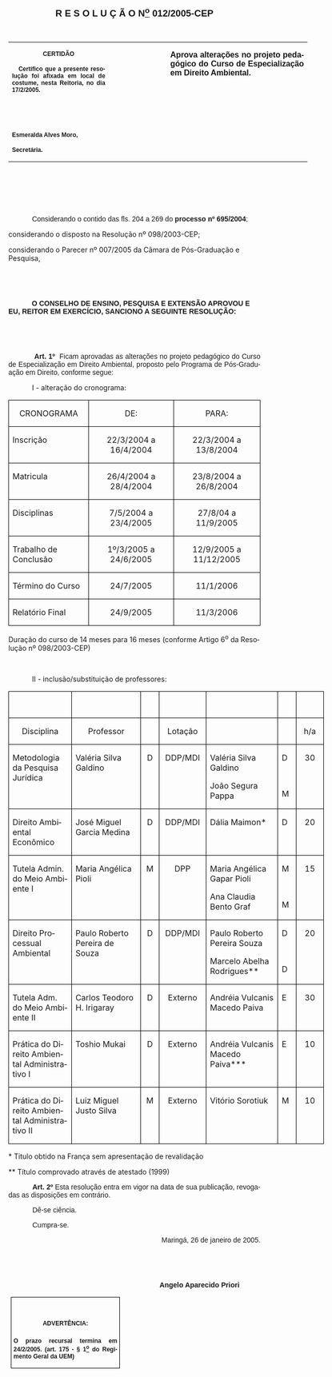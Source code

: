 <body lang=PT-BR style='tab-interval:35.45pt'>

<div class=Section1>

<p class=MsoNormal align=center style='text-align:center'><b style='mso-bidi-font-weight:
normal'><span style='font-size:14.0pt;mso-bidi-font-size:12.0pt;font-family:
Arial'><![if !supportEmptyParas]>&nbsp;<![endif]><o:p></o:p></span></b></p>

<p class=MsoNormal align=center style='text-align:center'><b style='mso-bidi-font-weight:
normal'><span style='font-size:14.0pt;mso-bidi-font-size:12.0pt;font-family:
Arial'><![if !supportEmptyParas]>&nbsp;<![endif]><o:p></o:p></span></b></p>

<p class=MsoNormal align=center style='text-align:center'><b style='mso-bidi-font-weight:
normal'><span style='font-size:14.0pt;mso-bidi-font-size:12.0pt;font-family:
Arial'><![if !supportEmptyParas]>&nbsp;<![endif]><o:p></o:p></span></b></p>

<p class=MsoNormal align=center style='text-align:center'><b style='mso-bidi-font-weight:
normal'><span style='font-size:14.0pt;mso-bidi-font-size:12.0pt;font-family:
Arial'>R E S O L U Ç Ã O N<u><sup>o</sup></u> 012/2005-CEP<o:p></o:p></span></b></p>

<p class=MsoNormal align=center style='text-align:center'><span
style='font-size:11.0pt;mso-bidi-font-size:12.0pt;font-family:Arial'><![if !supportEmptyParas]>&nbsp;<![endif]><o:p></o:p></span></p>

<table border=0 cellspacing=0 cellpadding=0 width=598 style='width:448.65pt;
 border-collapse:collapse;mso-padding-alt:0cm 5.4pt 0cm 5.4pt'>
 <tr>
  <td width=199 valign=top style='width:149.4pt;padding:0cm 5.4pt 0cm 5.4pt'>
  <p class=MsoNormal align=center style='text-align:center'><b
  style='mso-bidi-font-weight:normal'><span style='font-size:9.0pt;mso-bidi-font-size:
  12.0pt;font-family:Arial'>CERTIDÃO<o:p></o:p></span></b></p>
  <p class=MsoNormal style='text-align:justify'><b style='mso-bidi-font-weight:
  normal'><span style='font-size:9.0pt;mso-bidi-font-size:12.0pt;font-family:
  Arial'><span style="mso-spacerun: yes">   </span>Certifico que a presente
  resolução foi afixada em local de costume, nesta Reitoria, no dia 17/2/2005.<o:p></o:p></span></b></p>
  <p class=MsoNormal style='text-align:justify'><b style='mso-bidi-font-weight:
  normal'><span style='font-size:9.0pt;mso-bidi-font-size:12.0pt;font-family:
  Arial'>&nbsp;<o:p></o:p></span></b></p>
  <p class=MsoNormal style='text-align:justify'><b style='mso-bidi-font-weight:
  normal'><span style='font-size:9.0pt;mso-bidi-font-size:12.0pt;font-family:
  Arial'>&nbsp;<o:p></o:p></span></b></p>
  <p class=MsoNormal style='mso-pagination:none;layout-grid-mode:char'><b
  style='mso-bidi-font-weight:normal'><span style='font-size:9.0pt;mso-bidi-font-size:
  12.0pt;font-family:Arial'>Esmeralda Alves Moro,<o:p></o:p></span></b></p>
  <p class=MsoNormal><b style='mso-bidi-font-weight:normal'><span
  style='font-size:9.0pt;mso-bidi-font-size:12.0pt;font-family:Arial;
  layout-grid-mode:line'>Secretária.</span></b><b style='mso-bidi-font-weight:
  normal'><span style='font-size:11.0pt;mso-bidi-font-size:12.0pt;font-family:
  Arial'><o:p></o:p></span></b></p>
  </td>
  <td width=111 valign=top style='width:83.25pt;padding:0cm 5.4pt 0cm 5.4pt'>
  <p class=MsoNormal style='margin-top:0cm;margin-right:-5.4pt;margin-bottom:
  0cm;margin-left:5.85pt;margin-bottom:.0001pt'><span style='font-size:11.0pt;
  mso-bidi-font-size:12.0pt;font-family:Arial'>&nbsp;<o:p></o:p></span></p>
  </td>
  <td width=288 valign=top style='width:216.0pt;padding:0cm 5.4pt 0cm 5.4pt'>
  <p class=MsoNormal style='text-align:justify'><b style='mso-bidi-font-weight:
  normal'><span style='font-family:Arial;letter-spacing:-.1pt'>Aprova
  alterações no projeto pedagógico do Curso de Especialização em Direito
  Ambiental.<o:p></o:p></span></b></p>
  </td>
 </tr>
</table>

<p class=BodyText21><span style='font-family:Arial'>&nbsp;&nbsp;<o:p></o:p></span></p>

<p class=BodyText21><span style='font-family:Arial'><![if !supportEmptyParas]>&nbsp;<![endif]><o:p></o:p></span></p>

<p class=BodyText21><span style='font-family:Arial'><![if !supportEmptyParas]>&nbsp;<![endif]><o:p></o:p></span></p>

<p class=MsoNormal style='text-align:justify;text-indent:35.4pt'><span
style='font-family:Arial'>Considerando o contido das fls. 204 a 269 do <b>processo
nº 695/2004</b>;<o:p></o:p></span></p>

<p class=MsoBodyTextIndent2><span style='mso-bidi-font-family:Arial'>considerando
o disposto na Resolução nº 098/2003-CEP;<o:p></o:p></span></p>

<p class=MsoBodyTextIndent2><span style='mso-bidi-font-family:Arial'>considerando
o Parecer nº 007/2005 da Câmara de Pós-Graduação e Pesquisa,<o:p></o:p></span></p>

<p class=MsoNormal style='text-align:justify'><span style='font-family:Arial'><![if !supportEmptyParas]>&nbsp;<![endif]><o:p></o:p></span></p>

<p class=MsoNormal style='text-align:justify'><span style='font-family:Arial'><![if !supportEmptyParas]>&nbsp;<![endif]><o:p></o:p></span></p>

<p class=BodyText21 style='mso-pagination:none'><span style='font-family:Arial;
layout-grid-mode:line'>&nbsp;<span style='mso-tab-count:1'>           </span></span><b
style='mso-bidi-font-weight:normal'><span style='font-family:Arial'>O CONSELHO
DE ENSINO, PESQUISA E EXTENSÃO APROVOU E EU, REITOR EM EXERCÍCIO, SANCIONO A
SEGUINTE RESOLUÇÃO:</span></b><span style='font-family:Arial;layout-grid-mode:
line'><o:p></o:p></span></p>

<p class=DefinitionTerm><span style='font-family:Arial'><![if !supportEmptyParas]>&nbsp;<![endif]><o:p></o:p></span></p>

<p class=DefinitionTerm><span style='font-family:Arial'>&nbsp;<o:p></o:p></span></p>

<p class=MsoNormal style='text-align:justify;text-indent:35.45pt'><b
style='mso-bidi-font-weight:normal'><span style='font-family:Arial'>&nbsp;Art.
1º</span></b><span style='font-family:Arial'><span style="mso-spacerun: yes"> 
</span>Ficam aprovadas as alterações no projeto pedagógico do Curso de
Especialização em Direito Ambiental, proposto pelo Programa de Pós-Graduação em
Direito, conforme segue:<o:p></o:p></span></p>

<p class=MsoBodyText3 style='margin-top:6.0pt;text-indent:35.45pt'><span
style='font-weight:normal'>I - alteração do cronograma:<o:p></o:p></span></p>

<table border=1 cellspacing=0 cellpadding=0 style='border-collapse:collapse;
 border:none;mso-border-alt:solid windowtext .5pt;mso-padding-alt:0cm 5.4pt 0cm 5.4pt'>
 <tr>
  <td width=195 valign=top style='width:146.3pt;border:solid windowtext .5pt;
  padding:0cm 5.4pt 0cm 5.4pt'>
  <p class=MsoBodyText3 align=center style='text-align:center'><span
  style='mso-bidi-font-size:11.0pt;mso-bidi-font-weight:bold'>CRONOGRAMA<o:p></o:p></span></p>
  </td>
  <td width=195 valign=top style='width:146.35pt;border:solid windowtext .5pt;
  border-left:none;mso-border-left-alt:solid windowtext .5pt;padding:0cm 5.4pt 0cm 5.4pt'>
  <p class=MsoBodyText3 align=center style='text-align:center'><span
  style='mso-bidi-font-size:11.0pt;mso-bidi-font-weight:bold'>DE:<o:p></o:p></span></p>
  </td>
  <td width=195 valign=top style='width:146.35pt;border:solid windowtext .5pt;
  border-left:none;mso-border-left-alt:solid windowtext .5pt;padding:0cm 5.4pt 0cm 5.4pt'>
  <p class=MsoBodyText3 align=center style='text-align:center'><span
  style='mso-bidi-font-size:11.0pt;mso-bidi-font-weight:bold'>PARA:<o:p></o:p></span></p>
  </td>
 </tr>
 <tr>
  <td width=195 valign=top style='width:146.3pt;border:solid windowtext .5pt;
  border-top:none;mso-border-top-alt:solid windowtext .5pt;padding:0cm 5.4pt 0cm 5.4pt'>
  <p class=MsoBodyText3><span style='mso-bidi-font-size:11.0pt;font-weight:
  normal'>Inscrição<o:p></o:p></span></p>
  </td>
  <td width=195 valign=top style='width:146.35pt;border-top:none;border-left:
  none;border-bottom:solid windowtext .5pt;border-right:solid windowtext .5pt;
  mso-border-top-alt:solid windowtext .5pt;mso-border-left-alt:solid windowtext .5pt;
  padding:0cm 5.4pt 0cm 5.4pt'>
  <p class=MsoBodyText3 align=center style='text-align:center'><span
  style='mso-bidi-font-size:11.0pt;font-weight:normal'>22/3/2004 a 16/4/2004<o:p></o:p></span></p>
  </td>
  <td width=195 valign=top style='width:146.35pt;border-top:none;border-left:
  none;border-bottom:solid windowtext .5pt;border-right:solid windowtext .5pt;
  mso-border-top-alt:solid windowtext .5pt;mso-border-left-alt:solid windowtext .5pt;
  padding:0cm 5.4pt 0cm 5.4pt'>
  <p class=MsoBodyText3 align=center style='text-align:center'><span
  style='mso-bidi-font-size:11.0pt;font-weight:normal'>22/3/2004 a 13/8/2004<o:p></o:p></span></p>
  </td>
 </tr>
 <tr>
  <td width=195 valign=top style='width:146.3pt;border:solid windowtext .5pt;
  border-top:none;mso-border-top-alt:solid windowtext .5pt;padding:0cm 5.4pt 0cm 5.4pt'>
  <p class=MsoBodyText3><span style='mso-bidi-font-size:11.0pt;font-weight:
  normal'>Matricula<o:p></o:p></span></p>
  </td>
  <td width=195 valign=top style='width:146.35pt;border-top:none;border-left:
  none;border-bottom:solid windowtext .5pt;border-right:solid windowtext .5pt;
  mso-border-top-alt:solid windowtext .5pt;mso-border-left-alt:solid windowtext .5pt;
  padding:0cm 5.4pt 0cm 5.4pt'>
  <p class=MsoBodyText3 align=center style='text-align:center'><span
  style='mso-bidi-font-size:11.0pt;font-weight:normal'>26/4/2004 a 28/4/2004<o:p></o:p></span></p>
  </td>
  <td width=195 valign=top style='width:146.35pt;border-top:none;border-left:
  none;border-bottom:solid windowtext .5pt;border-right:solid windowtext .5pt;
  mso-border-top-alt:solid windowtext .5pt;mso-border-left-alt:solid windowtext .5pt;
  padding:0cm 5.4pt 0cm 5.4pt'>
  <p class=MsoBodyText3 align=center style='text-align:center'><span
  style='mso-bidi-font-size:11.0pt;font-weight:normal'>23/8/2004 a 26/8/2004<o:p></o:p></span></p>
  </td>
 </tr>
 <tr>
  <td width=195 valign=top style='width:146.3pt;border:solid windowtext .5pt;
  border-top:none;mso-border-top-alt:solid windowtext .5pt;padding:0cm 5.4pt 0cm 5.4pt'>
  <p class=MsoBodyText3><span style='mso-bidi-font-size:11.0pt;font-weight:
  normal'>Disciplinas<o:p></o:p></span></p>
  </td>
  <td width=195 valign=top style='width:146.35pt;border-top:none;border-left:
  none;border-bottom:solid windowtext .5pt;border-right:solid windowtext .5pt;
  mso-border-top-alt:solid windowtext .5pt;mso-border-left-alt:solid windowtext .5pt;
  padding:0cm 5.4pt 0cm 5.4pt'>
  <p class=MsoBodyText3 align=center style='text-align:center'><span
  style='mso-bidi-font-size:11.0pt;font-weight:normal'>7/5/2004 a 23/4/2005<o:p></o:p></span></p>
  </td>
  <td width=195 valign=top style='width:146.35pt;border-top:none;border-left:
  none;border-bottom:solid windowtext .5pt;border-right:solid windowtext .5pt;
  mso-border-top-alt:solid windowtext .5pt;mso-border-left-alt:solid windowtext .5pt;
  padding:0cm 5.4pt 0cm 5.4pt'>
  <p class=MsoBodyText3 align=center style='text-align:center'><span
  style='mso-bidi-font-size:11.0pt;font-weight:normal'>27/8/04 a 11/9/2005<o:p></o:p></span></p>
  </td>
 </tr>
 <tr>
  <td width=195 valign=top style='width:146.3pt;border:solid windowtext .5pt;
  border-top:none;mso-border-top-alt:solid windowtext .5pt;padding:0cm 5.4pt 0cm 5.4pt'>
  <p class=MsoBodyText3><span style='mso-bidi-font-size:11.0pt;font-weight:
  normal'>Trabalho de Conclusão<o:p></o:p></span></p>
  </td>
  <td width=195 valign=top style='width:146.35pt;border-top:none;border-left:
  none;border-bottom:solid windowtext .5pt;border-right:solid windowtext .5pt;
  mso-border-top-alt:solid windowtext .5pt;mso-border-left-alt:solid windowtext .5pt;
  padding:0cm 5.4pt 0cm 5.4pt'>
  <p class=MsoBodyText3 align=center style='text-align:center'><span
  style='mso-bidi-font-size:11.0pt;font-weight:normal'>1º/3/2005 a 24/6/2005<o:p></o:p></span></p>
  </td>
  <td width=195 valign=top style='width:146.35pt;border-top:none;border-left:
  none;border-bottom:solid windowtext .5pt;border-right:solid windowtext .5pt;
  mso-border-top-alt:solid windowtext .5pt;mso-border-left-alt:solid windowtext .5pt;
  padding:0cm 5.4pt 0cm 5.4pt'>
  <p class=MsoBodyText3 align=center style='text-align:center'><span
  style='mso-bidi-font-size:11.0pt;font-weight:normal'>12/9/2005 a 11/12/2005<o:p></o:p></span></p>
  </td>
 </tr>
 <tr>
  <td width=195 valign=top style='width:146.3pt;border:solid windowtext .5pt;
  border-top:none;mso-border-top-alt:solid windowtext .5pt;padding:0cm 5.4pt 0cm 5.4pt'>
  <p class=MsoBodyText3><span style='mso-bidi-font-size:11.0pt;font-weight:
  normal'>Término do Curso<o:p></o:p></span></p>
  </td>
  <td width=195 valign=top style='width:146.35pt;border-top:none;border-left:
  none;border-bottom:solid windowtext .5pt;border-right:solid windowtext .5pt;
  mso-border-top-alt:solid windowtext .5pt;mso-border-left-alt:solid windowtext .5pt;
  padding:0cm 5.4pt 0cm 5.4pt'>
  <p class=MsoBodyText3 align=center style='text-align:center'><span
  style='mso-bidi-font-size:11.0pt;font-weight:normal'>24/7/2005<o:p></o:p></span></p>
  </td>
  <td width=195 valign=top style='width:146.35pt;border-top:none;border-left:
  none;border-bottom:solid windowtext .5pt;border-right:solid windowtext .5pt;
  mso-border-top-alt:solid windowtext .5pt;mso-border-left-alt:solid windowtext .5pt;
  padding:0cm 5.4pt 0cm 5.4pt'>
  <p class=MsoBodyText3 align=center style='text-align:center'><span
  style='mso-bidi-font-size:11.0pt;font-weight:normal'>11/1/2006<o:p></o:p></span></p>
  </td>
 </tr>
 <tr>
  <td width=195 valign=top style='width:146.3pt;border:solid windowtext .5pt;
  border-top:none;mso-border-top-alt:solid windowtext .5pt;padding:0cm 5.4pt 0cm 5.4pt'>
  <p class=MsoBodyText3><span style='mso-bidi-font-size:11.0pt;font-weight:
  normal'>Relatório Final<o:p></o:p></span></p>
  </td>
  <td width=195 valign=top style='width:146.35pt;border-top:none;border-left:
  none;border-bottom:solid windowtext .5pt;border-right:solid windowtext .5pt;
  mso-border-top-alt:solid windowtext .5pt;mso-border-left-alt:solid windowtext .5pt;
  padding:0cm 5.4pt 0cm 5.4pt'>
  <p class=MsoBodyText3 align=center style='text-align:center'><span
  style='mso-bidi-font-size:11.0pt;font-weight:normal'>24/9/2005<o:p></o:p></span></p>
  </td>
  <td width=195 valign=top style='width:146.35pt;border-top:none;border-left:
  none;border-bottom:solid windowtext .5pt;border-right:solid windowtext .5pt;
  mso-border-top-alt:solid windowtext .5pt;mso-border-left-alt:solid windowtext .5pt;
  padding:0cm 5.4pt 0cm 5.4pt'>
  <p class=MsoBodyText3 align=center style='text-align:center'><span
  style='mso-bidi-font-size:11.0pt;font-weight:normal'>11/3/2006<o:p></o:p></span></p>
  </td>
 </tr>
</table>

<p class=MsoBodyText3><span style='mso-bidi-font-size:11.0pt;font-weight:normal'>Duração
do curso de 14 meses para 16 meses (conforme Artigo 6<sup>o</sup> da Resolução
nº 098/2003-CEP)<o:p></o:p></span></p>

<p class=MsoBodyText3 style='text-indent:35.45pt'><span style='mso-bidi-font-size:
11.0pt;font-weight:normal'><![if !supportEmptyParas]>&nbsp;<![endif]><o:p></o:p></span></p>

<p class=MsoBodyText3 style='text-indent:35.45pt'><span style='mso-bidi-font-size:
11.0pt;font-weight:normal'>II - inclusão/substituição de professores:<o:p></o:p></span></p>

<table border=1 cellspacing=0 cellpadding=0 width=631 style='width:473.4pt;
 border-collapse:collapse;border:none;mso-border-alt:solid windowtext .5pt;
 mso-padding-alt:0cm 5.4pt 0cm 5.4pt'>
 <tr>
  <td width=139 valign=top style='width:104.4pt;border:solid windowtext .5pt;
  padding:0cm 5.4pt 0cm 5.4pt'>
  <p class=MsoBodyText3><![if !supportEmptyParas]>&nbsp;<![endif]><span
  style='mso-bidi-font-size:11.0pt;font-weight:normal'><o:p></o:p></span></p>
  </td>
  <td width=156 valign=top style='width:117.0pt;border:solid windowtext .5pt;
  border-left:none;mso-border-left-alt:solid windowtext .5pt;padding:0cm 5.4pt 0cm 5.4pt'>
  <p class=MsoBodyText3><![if !supportEmptyParas]>&nbsp;<![endif]><span
  style='mso-bidi-font-size:11.0pt;font-weight:normal'><o:p></o:p></span></p>
  </td>
  <td width=24 valign=top style='width:18.0pt;border:solid windowtext .5pt;
  border-left:none;mso-border-left-alt:solid windowtext .5pt;padding:0cm 5.4pt 0cm 5.4pt'>
  <p class=MsoBodyText3><![if !supportEmptyParas]>&nbsp;<![endif]><span
  style='mso-bidi-font-size:11.0pt;font-weight:normal'><o:p></o:p></span></p>
  </td>
  <td width=84 valign=top style='width:63.0pt;border:solid windowtext .5pt;
  border-left:none;mso-border-left-alt:solid windowtext .5pt;padding:0cm 5.4pt 0cm 5.4pt'>
  <p class=MsoBodyText3><![if !supportEmptyParas]>&nbsp;<![endif]><span
  style='mso-bidi-font-size:11.0pt;font-weight:normal'><o:p></o:p></span></p>
  </td>
  <td width=156 valign=top style='width:117.0pt;border:solid windowtext .5pt;
  border-left:none;mso-border-left-alt:solid windowtext .5pt;padding:0cm 5.4pt 0cm 5.4pt'>
  <p class=MsoBodyText3><![if !supportEmptyParas]>&nbsp;<![endif]><span
  style='mso-bidi-font-size:11.0pt;font-weight:normal'><o:p></o:p></span></p>
  </td>
  <td width=24 valign=top style='width:18.0pt;border:solid windowtext .5pt;
  border-left:none;mso-border-left-alt:solid windowtext .5pt;padding:0cm 5.4pt 0cm 5.4pt'>
  <p class=MsoBodyText3><![if !supportEmptyParas]>&nbsp;<![endif]><span
  style='mso-bidi-font-size:11.0pt;font-weight:normal'><o:p></o:p></span></p>
  </td>
  <td width=48 valign=top style='width:36.0pt;border:solid windowtext .5pt;
  border-left:none;mso-border-left-alt:solid windowtext .5pt;padding:0cm 5.4pt 0cm 5.4pt'>
  <p class=MsoBodyText3><![if !supportEmptyParas]>&nbsp;<![endif]><span
  style='mso-bidi-font-size:11.0pt;font-weight:normal'><o:p></o:p></span></p>
  </td>
 </tr>
 <tr>
  <td width=139 valign=top style='width:104.4pt;border:solid windowtext .5pt;
  border-top:none;mso-border-top-alt:solid windowtext .5pt;padding:0cm 5.4pt 0cm 5.4pt'>
  <p class=MsoBodyText3 align=center style='text-align:center'><span
  style='mso-bidi-font-size:11.0pt;font-weight:normal'>Disciplina<o:p></o:p></span></p>
  </td>
  <td width=156 valign=top style='width:117.0pt;border-top:none;border-left:
  none;border-bottom:solid windowtext .5pt;border-right:solid windowtext .5pt;
  mso-border-top-alt:solid windowtext .5pt;mso-border-left-alt:solid windowtext .5pt;
  padding:0cm 5.4pt 0cm 5.4pt'>
  <p class=MsoBodyText3 align=center style='text-align:center'><span
  style='mso-bidi-font-size:11.0pt;font-weight:normal'>Professor<o:p></o:p></span></p>
  </td>
  <td width=24 valign=top style='width:18.0pt;border-top:none;border-left:none;
  border-bottom:solid windowtext .5pt;border-right:solid windowtext .5pt;
  mso-border-top-alt:solid windowtext .5pt;mso-border-left-alt:solid windowtext .5pt;
  padding:0cm 5.4pt 0cm 5.4pt'>
  <p class=MsoBodyText3 align=center style='text-align:center'><![if !supportEmptyParas]>&nbsp;<![endif]><span
  style='mso-bidi-font-size:11.0pt;font-weight:normal'><o:p></o:p></span></p>
  </td>
  <td width=84 valign=top style='width:63.0pt;border-top:none;border-left:none;
  border-bottom:solid windowtext .5pt;border-right:solid windowtext .5pt;
  mso-border-top-alt:solid windowtext .5pt;mso-border-left-alt:solid windowtext .5pt;
  padding:0cm 5.4pt 0cm 5.4pt'>
  <p class=MsoBodyText3 align=center style='text-align:center'><span
  style='mso-bidi-font-size:11.0pt;font-weight:normal'>Lotação<o:p></o:p></span></p>
  </td>
  <td width=156 valign=top style='width:117.0pt;border-top:none;border-left:
  none;border-bottom:solid windowtext .5pt;border-right:solid windowtext .5pt;
  mso-border-top-alt:solid windowtext .5pt;mso-border-left-alt:solid windowtext .5pt;
  padding:0cm 5.4pt 0cm 5.4pt'>
  <p class=MsoBodyText3 align=center style='text-align:center'><![if !supportEmptyParas]>&nbsp;<![endif]><span
  style='mso-bidi-font-size:11.0pt;font-weight:normal'><o:p></o:p></span></p>
  </td>
  <td width=24 valign=top style='width:18.0pt;border-top:none;border-left:none;
  border-bottom:solid windowtext .5pt;border-right:solid windowtext .5pt;
  mso-border-top-alt:solid windowtext .5pt;mso-border-left-alt:solid windowtext .5pt;
  padding:0cm 5.4pt 0cm 5.4pt'>
  <p class=MsoBodyText3 align=center style='text-align:center'><![if !supportEmptyParas]>&nbsp;<![endif]><span
  style='mso-bidi-font-size:11.0pt;font-weight:normal'><o:p></o:p></span></p>
  </td>
  <td width=48 valign=top style='width:36.0pt;border-top:none;border-left:none;
  border-bottom:solid windowtext .5pt;border-right:solid windowtext .5pt;
  mso-border-top-alt:solid windowtext .5pt;mso-border-left-alt:solid windowtext .5pt;
  padding:0cm 5.4pt 0cm 5.4pt'>
  <p class=MsoBodyText3 align=center style='text-align:center'><span
  style='mso-bidi-font-size:11.0pt;font-weight:normal'>h/a<o:p></o:p></span></p>
  </td>
 </tr>
 <tr>
  <td width=139 valign=top style='width:104.4pt;border:solid windowtext .5pt;
  border-top:none;mso-border-top-alt:solid windowtext .5pt;padding:0cm 5.4pt 0cm 5.4pt'>
  <p class=MsoBodyText3><span style='mso-bidi-font-size:11.0pt;font-weight:
  normal'>Metodologia da Pesquisa Jurídica<o:p></o:p></span></p>
  </td>
  <td width=156 valign=top style='width:117.0pt;border-top:none;border-left:
  none;border-bottom:solid windowtext .5pt;border-right:solid windowtext .5pt;
  mso-border-top-alt:solid windowtext .5pt;mso-border-left-alt:solid windowtext .5pt;
  padding:0cm 5.4pt 0cm 5.4pt'>
  <p class=MsoBodyText3><span style='mso-bidi-font-size:11.0pt;font-weight:
  normal'>Valéria Silva Galdino<o:p></o:p></span></p>
  </td>
  <td width=24 valign=top style='width:18.0pt;border-top:none;border-left:none;
  border-bottom:solid windowtext .5pt;border-right:solid windowtext .5pt;
  mso-border-top-alt:solid windowtext .5pt;mso-border-left-alt:solid windowtext .5pt;
  padding:0cm 5.4pt 0cm 5.4pt'>
  <p class=MsoBodyText3 align=center style='text-align:center'><span
  lang=EN-US style='mso-bidi-font-size:11.0pt;mso-ansi-language:EN-US;
  font-weight:normal'>D<o:p></o:p></span></p>
  </td>
  <td width=84 valign=top style='width:63.0pt;border-top:none;border-left:none;
  border-bottom:solid windowtext .5pt;border-right:solid windowtext .5pt;
  mso-border-top-alt:solid windowtext .5pt;mso-border-left-alt:solid windowtext .5pt;
  padding:0cm 5.4pt 0cm 5.4pt'>
  <p class=MsoBodyText3 align=center style='text-align:center'><span
  lang=EN-US style='mso-bidi-font-size:11.0pt;mso-ansi-language:EN-US;
  font-weight:normal'>DDP/MDI<o:p></o:p></span></p>
  </td>
  <td width=156 valign=top style='width:117.0pt;border-top:none;border-left:
  none;border-bottom:solid windowtext .5pt;border-right:solid windowtext .5pt;
  mso-border-top-alt:solid windowtext .5pt;mso-border-left-alt:solid windowtext .5pt;
  padding:0cm 5.4pt 0cm 5.4pt'>
  <p class=MsoBodyText3><span style='mso-bidi-font-size:11.0pt;font-weight:
  normal'>Valéria Silva Galdino<o:p></o:p></span></p>
  <p class=MsoBodyText3><span style='mso-bidi-font-size:11.0pt;font-weight:
  normal'>João Segura Pappa<o:p></o:p></span></p>
  </td>
  <td width=24 valign=top style='width:18.0pt;border-top:none;border-left:none;
  border-bottom:solid windowtext .5pt;border-right:solid windowtext .5pt;
  mso-border-top-alt:solid windowtext .5pt;mso-border-left-alt:solid windowtext .5pt;
  padding:0cm 5.4pt 0cm 5.4pt'>
  <p class=MsoBodyText3><span style='mso-bidi-font-size:11.0pt;font-weight:
  normal'>D<o:p></o:p></span></p>
  <p class=MsoBodyText3><span style='mso-bidi-font-size:11.0pt;font-weight:
  normal'><![if !supportEmptyParas]>&nbsp;<![endif]><o:p></o:p></span></p>
  <p class=MsoBodyText3><span style='mso-bidi-font-size:11.0pt;font-weight:
  normal'>M<o:p></o:p></span></p>
  </td>
  <td width=48 valign=top style='width:36.0pt;border-top:none;border-left:none;
  border-bottom:solid windowtext .5pt;border-right:solid windowtext .5pt;
  mso-border-top-alt:solid windowtext .5pt;mso-border-left-alt:solid windowtext .5pt;
  padding:0cm 5.4pt 0cm 5.4pt'>
  <p class=MsoBodyText3 align=center style='text-align:center'><span
  style='mso-bidi-font-size:11.0pt;font-weight:normal'>30<o:p></o:p></span></p>
  </td>
 </tr>
 <tr>
  <td width=139 valign=top style='width:104.4pt;border:solid windowtext .5pt;
  border-top:none;mso-border-top-alt:solid windowtext .5pt;padding:0cm 5.4pt 0cm 5.4pt'>
  <p class=MsoBodyText3><span style='mso-bidi-font-size:11.0pt;font-weight:
  normal'>Direito Ambiental Econômico<o:p></o:p></span></p>
  </td>
  <td width=156 valign=top style='width:117.0pt;border-top:none;border-left:
  none;border-bottom:solid windowtext .5pt;border-right:solid windowtext .5pt;
  mso-border-top-alt:solid windowtext .5pt;mso-border-left-alt:solid windowtext .5pt;
  padding:0cm 5.4pt 0cm 5.4pt'>
  <p class=MsoBodyText3><span style='mso-bidi-font-size:11.0pt;font-weight:
  normal'>José Miguel Garcia Medina<o:p></o:p></span></p>
  </td>
  <td width=24 valign=top style='width:18.0pt;border-top:none;border-left:none;
  border-bottom:solid windowtext .5pt;border-right:solid windowtext .5pt;
  mso-border-top-alt:solid windowtext .5pt;mso-border-left-alt:solid windowtext .5pt;
  padding:0cm 5.4pt 0cm 5.4pt'>
  <p class=MsoBodyText3 align=center style='text-align:center'><span
  lang=EN-US style='mso-bidi-font-size:11.0pt;mso-ansi-language:EN-US;
  font-weight:normal'>D<o:p></o:p></span></p>
  </td>
  <td width=84 valign=top style='width:63.0pt;border-top:none;border-left:none;
  border-bottom:solid windowtext .5pt;border-right:solid windowtext .5pt;
  mso-border-top-alt:solid windowtext .5pt;mso-border-left-alt:solid windowtext .5pt;
  padding:0cm 5.4pt 0cm 5.4pt'>
  <p class=MsoBodyText3 align=center style='text-align:center'><span
  lang=EN-US style='mso-bidi-font-size:11.0pt;mso-ansi-language:EN-US;
  font-weight:normal'>DDP/MDI<o:p></o:p></span></p>
  </td>
  <td width=156 valign=top style='width:117.0pt;border-top:none;border-left:
  none;border-bottom:solid windowtext .5pt;border-right:solid windowtext .5pt;
  mso-border-top-alt:solid windowtext .5pt;mso-border-left-alt:solid windowtext .5pt;
  padding:0cm 5.4pt 0cm 5.4pt'>
  <p class=MsoBodyText3><span style='mso-bidi-font-size:11.0pt;font-weight:
  normal'>Dália Maimon*<o:p></o:p></span></p>
  </td>
  <td width=24 valign=top style='width:18.0pt;border-top:none;border-left:none;
  border-bottom:solid windowtext .5pt;border-right:solid windowtext .5pt;
  mso-border-top-alt:solid windowtext .5pt;mso-border-left-alt:solid windowtext .5pt;
  padding:0cm 5.4pt 0cm 5.4pt'>
  <p class=MsoBodyText3><span style='mso-bidi-font-size:11.0pt;font-weight:
  normal'>D<o:p></o:p></span></p>
  </td>
  <td width=48 valign=top style='width:36.0pt;border-top:none;border-left:none;
  border-bottom:solid windowtext .5pt;border-right:solid windowtext .5pt;
  mso-border-top-alt:solid windowtext .5pt;mso-border-left-alt:solid windowtext .5pt;
  padding:0cm 5.4pt 0cm 5.4pt'>
  <p class=MsoBodyText3 align=center style='text-align:center'><span
  style='mso-bidi-font-size:11.0pt;font-weight:normal'>20<o:p></o:p></span></p>
  </td>
 </tr>
 <tr>
  <td width=139 valign=top style='width:104.4pt;border:solid windowtext .5pt;
  border-top:none;mso-border-top-alt:solid windowtext .5pt;padding:0cm 5.4pt 0cm 5.4pt'>
  <p class=MsoBodyText3><span style='mso-bidi-font-size:11.0pt;font-weight:
  normal'>Tutela Admin. do Meio Ambiente I<o:p></o:p></span></p>
  </td>
  <td width=156 valign=top style='width:117.0pt;border-top:none;border-left:
  none;border-bottom:solid windowtext .5pt;border-right:solid windowtext .5pt;
  mso-border-top-alt:solid windowtext .5pt;mso-border-left-alt:solid windowtext .5pt;
  padding:0cm 5.4pt 0cm 5.4pt'>
  <p class=MsoBodyText3><span style='mso-bidi-font-size:11.0pt;font-weight:
  normal'>Maria Angélica Pioli<o:p></o:p></span></p>
  </td>
  <td width=24 valign=top style='width:18.0pt;border-top:none;border-left:none;
  border-bottom:solid windowtext .5pt;border-right:solid windowtext .5pt;
  mso-border-top-alt:solid windowtext .5pt;mso-border-left-alt:solid windowtext .5pt;
  padding:0cm 5.4pt 0cm 5.4pt'>
  <p class=MsoBodyText3 align=center style='text-align:center'><span
  style='mso-bidi-font-size:11.0pt;font-weight:normal'>M<o:p></o:p></span></p>
  </td>
  <td width=84 valign=top style='width:63.0pt;border-top:none;border-left:none;
  border-bottom:solid windowtext .5pt;border-right:solid windowtext .5pt;
  mso-border-top-alt:solid windowtext .5pt;mso-border-left-alt:solid windowtext .5pt;
  padding:0cm 5.4pt 0cm 5.4pt'>
  <p class=MsoBodyText3 align=center style='text-align:center'><span
  style='mso-bidi-font-size:11.0pt;font-weight:normal'>DPP<o:p></o:p></span></p>
  </td>
  <td width=156 valign=top style='width:117.0pt;border-top:none;border-left:
  none;border-bottom:solid windowtext .5pt;border-right:solid windowtext .5pt;
  mso-border-top-alt:solid windowtext .5pt;mso-border-left-alt:solid windowtext .5pt;
  padding:0cm 5.4pt 0cm 5.4pt'>
  <p class=MsoBodyText3><span style='mso-bidi-font-size:11.0pt;font-weight:
  normal'>Maria Angélica Gapar Pioli<o:p></o:p></span></p>
  <p class=MsoBodyText3><span style='mso-bidi-font-size:11.0pt;font-weight:
  normal'>Ana Claudia Bento Graf<o:p></o:p></span></p>
  </td>
  <td width=24 valign=top style='width:18.0pt;border-top:none;border-left:none;
  border-bottom:solid windowtext .5pt;border-right:solid windowtext .5pt;
  mso-border-top-alt:solid windowtext .5pt;mso-border-left-alt:solid windowtext .5pt;
  padding:0cm 5.4pt 0cm 5.4pt'>
  <p class=MsoBodyText3><span style='mso-bidi-font-size:11.0pt;font-weight:
  normal'>M<o:p></o:p></span></p>
  <p class=MsoBodyText3><span style='mso-bidi-font-size:11.0pt;font-weight:
  normal'><![if !supportEmptyParas]>&nbsp;<![endif]><o:p></o:p></span></p>
  <p class=MsoBodyText3><span style='mso-bidi-font-size:11.0pt;font-weight:
  normal'>M<o:p></o:p></span></p>
  </td>
  <td width=48 valign=top style='width:36.0pt;border-top:none;border-left:none;
  border-bottom:solid windowtext .5pt;border-right:solid windowtext .5pt;
  mso-border-top-alt:solid windowtext .5pt;mso-border-left-alt:solid windowtext .5pt;
  padding:0cm 5.4pt 0cm 5.4pt'>
  <p class=MsoBodyText3 align=center style='text-align:center'><span
  style='mso-bidi-font-size:11.0pt;font-weight:normal'>15<o:p></o:p></span></p>
  </td>
 </tr>
 <tr>
  <td width=139 valign=top style='width:104.4pt;border:solid windowtext .5pt;
  border-top:none;mso-border-top-alt:solid windowtext .5pt;padding:0cm 5.4pt 0cm 5.4pt'>
  <p class=MsoBodyText3><span style='mso-bidi-font-size:11.0pt;font-weight:
  normal'>Direito Processual Ambiental<o:p></o:p></span></p>
  </td>
  <td width=156 valign=top style='width:117.0pt;border-top:none;border-left:
  none;border-bottom:solid windowtext .5pt;border-right:solid windowtext .5pt;
  mso-border-top-alt:solid windowtext .5pt;mso-border-left-alt:solid windowtext .5pt;
  padding:0cm 5.4pt 0cm 5.4pt'>
  <p class=MsoBodyText3><span style='mso-bidi-font-size:11.0pt;font-weight:
  normal'>Paulo Roberto Pereira de Souza<o:p></o:p></span></p>
  </td>
  <td width=24 valign=top style='width:18.0pt;border-top:none;border-left:none;
  border-bottom:solid windowtext .5pt;border-right:solid windowtext .5pt;
  mso-border-top-alt:solid windowtext .5pt;mso-border-left-alt:solid windowtext .5pt;
  padding:0cm 5.4pt 0cm 5.4pt'>
  <p class=MsoBodyText3 align=center style='text-align:center'><span
  lang=EN-US style='mso-bidi-font-size:11.0pt;mso-ansi-language:EN-US;
  font-weight:normal'>D<o:p></o:p></span></p>
  </td>
  <td width=84 valign=top style='width:63.0pt;border-top:none;border-left:none;
  border-bottom:solid windowtext .5pt;border-right:solid windowtext .5pt;
  mso-border-top-alt:solid windowtext .5pt;mso-border-left-alt:solid windowtext .5pt;
  padding:0cm 5.4pt 0cm 5.4pt'>
  <p class=MsoBodyText3 align=center style='text-align:center'><span
  lang=EN-US style='mso-bidi-font-size:11.0pt;mso-ansi-language:EN-US;
  font-weight:normal'>DDP/MDI<o:p></o:p></span></p>
  </td>
  <td width=156 valign=top style='width:117.0pt;border-top:none;border-left:
  none;border-bottom:solid windowtext .5pt;border-right:solid windowtext .5pt;
  mso-border-top-alt:solid windowtext .5pt;mso-border-left-alt:solid windowtext .5pt;
  padding:0cm 5.4pt 0cm 5.4pt'>
  <p class=MsoBodyText3><span style='mso-bidi-font-size:11.0pt;font-weight:
  normal'>Paulo Roberto Pereira Souza<o:p></o:p></span></p>
  <p class=MsoBodyText3><span style='mso-bidi-font-size:11.0pt;font-weight:
  normal'>Marcelo Abelha Rodrigues**<o:p></o:p></span></p>
  </td>
  <td width=24 valign=top style='width:18.0pt;border-top:none;border-left:none;
  border-bottom:solid windowtext .5pt;border-right:solid windowtext .5pt;
  mso-border-top-alt:solid windowtext .5pt;mso-border-left-alt:solid windowtext .5pt;
  padding:0cm 5.4pt 0cm 5.4pt'>
  <p class=MsoBodyText3><span style='mso-bidi-font-size:11.0pt;font-weight:
  normal'>D<o:p></o:p></span></p>
  <p class=MsoBodyText3><span style='mso-bidi-font-size:11.0pt;font-weight:
  normal'><![if !supportEmptyParas]>&nbsp;<![endif]><o:p></o:p></span></p>
  <p class=MsoBodyText3><span style='mso-bidi-font-size:11.0pt;font-weight:
  normal'>D<o:p></o:p></span></p>
  </td>
  <td width=48 valign=top style='width:36.0pt;border-top:none;border-left:none;
  border-bottom:solid windowtext .5pt;border-right:solid windowtext .5pt;
  mso-border-top-alt:solid windowtext .5pt;mso-border-left-alt:solid windowtext .5pt;
  padding:0cm 5.4pt 0cm 5.4pt'>
  <p class=MsoBodyText3 align=center style='text-align:center'><span
  style='mso-bidi-font-size:11.0pt;font-weight:normal'>20<o:p></o:p></span></p>
  </td>
 </tr>
 <tr>
  <td width=139 valign=top style='width:104.4pt;border:solid windowtext .5pt;
  border-top:none;mso-border-top-alt:solid windowtext .5pt;padding:0cm 5.4pt 0cm 5.4pt'>
  <p class=MsoBodyText3><span style='mso-bidi-font-size:11.0pt;font-weight:
  normal'>Tutela Adm. do Meio Ambiente II<o:p></o:p></span></p>
  </td>
  <td width=156 valign=top style='width:117.0pt;border-top:none;border-left:
  none;border-bottom:solid windowtext .5pt;border-right:solid windowtext .5pt;
  mso-border-top-alt:solid windowtext .5pt;mso-border-left-alt:solid windowtext .5pt;
  padding:0cm 5.4pt 0cm 5.4pt'>
  <p class=MsoBodyText3><span style='mso-bidi-font-size:11.0pt;font-weight:
  normal'>Carlos Teodoro H. Irigaray<o:p></o:p></span></p>
  </td>
  <td width=24 valign=top style='width:18.0pt;border-top:none;border-left:none;
  border-bottom:solid windowtext .5pt;border-right:solid windowtext .5pt;
  mso-border-top-alt:solid windowtext .5pt;mso-border-left-alt:solid windowtext .5pt;
  padding:0cm 5.4pt 0cm 5.4pt'>
  <p class=MsoBodyText3 align=center style='text-align:center'><span
  style='mso-bidi-font-size:11.0pt;font-weight:normal'>D<o:p></o:p></span></p>
  </td>
  <td width=84 valign=top style='width:63.0pt;border-top:none;border-left:none;
  border-bottom:solid windowtext .5pt;border-right:solid windowtext .5pt;
  mso-border-top-alt:solid windowtext .5pt;mso-border-left-alt:solid windowtext .5pt;
  padding:0cm 5.4pt 0cm 5.4pt'>
  <p class=MsoBodyText3 align=center style='text-align:center'><span
  style='mso-bidi-font-size:11.0pt;font-weight:normal'>Externo<o:p></o:p></span></p>
  </td>
  <td width=156 valign=top style='width:117.0pt;border-top:none;border-left:
  none;border-bottom:solid windowtext .5pt;border-right:solid windowtext .5pt;
  mso-border-top-alt:solid windowtext .5pt;mso-border-left-alt:solid windowtext .5pt;
  padding:0cm 5.4pt 0cm 5.4pt'>
  <p class=MsoBodyText3><span style='mso-bidi-font-size:11.0pt;font-weight:
  normal'>Andréia Vulcanis Macedo Paiva<o:p></o:p></span></p>
  </td>
  <td width=24 valign=top style='width:18.0pt;border-top:none;border-left:none;
  border-bottom:solid windowtext .5pt;border-right:solid windowtext .5pt;
  mso-border-top-alt:solid windowtext .5pt;mso-border-left-alt:solid windowtext .5pt;
  padding:0cm 5.4pt 0cm 5.4pt'>
  <p class=MsoBodyText3><span style='mso-bidi-font-size:11.0pt;font-weight:
  normal'>E<o:p></o:p></span></p>
  </td>
  <td width=48 valign=top style='width:36.0pt;border-top:none;border-left:none;
  border-bottom:solid windowtext .5pt;border-right:solid windowtext .5pt;
  mso-border-top-alt:solid windowtext .5pt;mso-border-left-alt:solid windowtext .5pt;
  padding:0cm 5.4pt 0cm 5.4pt'>
  <p class=MsoBodyText3 align=center style='text-align:center'><span
  style='mso-bidi-font-size:11.0pt;font-weight:normal'>30<o:p></o:p></span></p>
  </td>
 </tr>
 <tr>
  <td width=139 valign=top style='width:104.4pt;border:solid windowtext .5pt;
  border-top:none;mso-border-top-alt:solid windowtext .5pt;padding:0cm 5.4pt 0cm 5.4pt'>
  <p class=MsoBodyText3><span style='mso-bidi-font-size:11.0pt;font-weight:
  normal'>Prática do Direito Ambiental Administrativo I<o:p></o:p></span></p>
  </td>
  <td width=156 valign=top style='width:117.0pt;border-top:none;border-left:
  none;border-bottom:solid windowtext .5pt;border-right:solid windowtext .5pt;
  mso-border-top-alt:solid windowtext .5pt;mso-border-left-alt:solid windowtext .5pt;
  padding:0cm 5.4pt 0cm 5.4pt'>
  <p class=MsoBodyText3><span style='mso-bidi-font-size:11.0pt;font-weight:
  normal'>Toshio Mukai<o:p></o:p></span></p>
  </td>
  <td width=24 valign=top style='width:18.0pt;border-top:none;border-left:none;
  border-bottom:solid windowtext .5pt;border-right:solid windowtext .5pt;
  mso-border-top-alt:solid windowtext .5pt;mso-border-left-alt:solid windowtext .5pt;
  padding:0cm 5.4pt 0cm 5.4pt'>
  <p class=MsoBodyText3 align=center style='text-align:center'><span
  style='mso-bidi-font-size:11.0pt;font-weight:normal'>D<o:p></o:p></span></p>
  </td>
  <td width=84 valign=top style='width:63.0pt;border-top:none;border-left:none;
  border-bottom:solid windowtext .5pt;border-right:solid windowtext .5pt;
  mso-border-top-alt:solid windowtext .5pt;mso-border-left-alt:solid windowtext .5pt;
  padding:0cm 5.4pt 0cm 5.4pt'>
  <p class=MsoBodyText3 align=center style='text-align:center'><span
  style='mso-bidi-font-size:11.0pt;font-weight:normal'>Externo<o:p></o:p></span></p>
  </td>
  <td width=156 valign=top style='width:117.0pt;border-top:none;border-left:
  none;border-bottom:solid windowtext .5pt;border-right:solid windowtext .5pt;
  mso-border-top-alt:solid windowtext .5pt;mso-border-left-alt:solid windowtext .5pt;
  padding:0cm 5.4pt 0cm 5.4pt'>
  <p class=MsoBodyText3><span style='mso-bidi-font-size:11.0pt;font-weight:
  normal'>Andréia Vulcanis Macedo Paiva***<o:p></o:p></span></p>
  </td>
  <td width=24 valign=top style='width:18.0pt;border-top:none;border-left:none;
  border-bottom:solid windowtext .5pt;border-right:solid windowtext .5pt;
  mso-border-top-alt:solid windowtext .5pt;mso-border-left-alt:solid windowtext .5pt;
  padding:0cm 5.4pt 0cm 5.4pt'>
  <p class=MsoBodyText3><span style='mso-bidi-font-size:11.0pt;font-weight:
  normal'>E<o:p></o:p></span></p>
  </td>
  <td width=48 valign=top style='width:36.0pt;border-top:none;border-left:none;
  border-bottom:solid windowtext .5pt;border-right:solid windowtext .5pt;
  mso-border-top-alt:solid windowtext .5pt;mso-border-left-alt:solid windowtext .5pt;
  padding:0cm 5.4pt 0cm 5.4pt'>
  <p class=MsoBodyText3 align=center style='text-align:center'><span
  style='mso-bidi-font-size:11.0pt;font-weight:normal'>10<o:p></o:p></span></p>
  </td>
 </tr>
 <tr>
  <td width=139 valign=top style='width:104.4pt;border:solid windowtext .5pt;
  border-top:none;mso-border-top-alt:solid windowtext .5pt;padding:0cm 5.4pt 0cm 5.4pt'>
  <p class=MsoBodyText3><span style='mso-bidi-font-size:11.0pt;font-weight:
  normal'>Prática do Direito Ambiental Administrativo II<o:p></o:p></span></p>
  </td>
  <td width=156 valign=top style='width:117.0pt;border-top:none;border-left:
  none;border-bottom:solid windowtext .5pt;border-right:solid windowtext .5pt;
  mso-border-top-alt:solid windowtext .5pt;mso-border-left-alt:solid windowtext .5pt;
  padding:0cm 5.4pt 0cm 5.4pt'>
  <p class=MsoBodyText3><span style='mso-bidi-font-size:11.0pt;font-weight:
  normal'>Luiz Miguel Justo Silva<o:p></o:p></span></p>
  </td>
  <td width=24 valign=top style='width:18.0pt;border-top:none;border-left:none;
  border-bottom:solid windowtext .5pt;border-right:solid windowtext .5pt;
  mso-border-top-alt:solid windowtext .5pt;mso-border-left-alt:solid windowtext .5pt;
  padding:0cm 5.4pt 0cm 5.4pt'>
  <p class=MsoBodyText3 align=center style='text-align:center'><span
  style='mso-bidi-font-size:11.0pt;font-weight:normal'>M<o:p></o:p></span></p>
  </td>
  <td width=84 valign=top style='width:63.0pt;border-top:none;border-left:none;
  border-bottom:solid windowtext .5pt;border-right:solid windowtext .5pt;
  mso-border-top-alt:solid windowtext .5pt;mso-border-left-alt:solid windowtext .5pt;
  padding:0cm 5.4pt 0cm 5.4pt'>
  <p class=MsoBodyText3 align=center style='text-align:center'><span
  style='mso-bidi-font-size:11.0pt;font-weight:normal'>Externo<o:p></o:p></span></p>
  </td>
  <td width=156 valign=top style='width:117.0pt;border-top:none;border-left:
  none;border-bottom:solid windowtext .5pt;border-right:solid windowtext .5pt;
  mso-border-top-alt:solid windowtext .5pt;mso-border-left-alt:solid windowtext .5pt;
  padding:0cm 5.4pt 0cm 5.4pt'>
  <p class=MsoBodyText3><span style='mso-bidi-font-size:11.0pt;font-weight:
  normal'>Vitório Sorotiuk<o:p></o:p></span></p>
  </td>
  <td width=24 valign=top style='width:18.0pt;border-top:none;border-left:none;
  border-bottom:solid windowtext .5pt;border-right:solid windowtext .5pt;
  mso-border-top-alt:solid windowtext .5pt;mso-border-left-alt:solid windowtext .5pt;
  padding:0cm 5.4pt 0cm 5.4pt'>
  <p class=MsoBodyText3><span style='mso-bidi-font-size:11.0pt;font-weight:
  normal'>M<o:p></o:p></span></p>
  </td>
  <td width=48 valign=top style='width:36.0pt;border-top:none;border-left:none;
  border-bottom:solid windowtext .5pt;border-right:solid windowtext .5pt;
  mso-border-top-alt:solid windowtext .5pt;mso-border-left-alt:solid windowtext .5pt;
  padding:0cm 5.4pt 0cm 5.4pt'>
  <p class=MsoBodyText3 align=center style='text-align:center'><span
  style='mso-bidi-font-size:11.0pt;font-weight:normal'>10<o:p></o:p></span></p>
  </td>
 </tr>
</table>

<p class=MsoBodyText3><span style='mso-bidi-font-size:11.0pt;font-weight:normal'>*
Titulo obtido na França sem apresentação de revalidação<o:p></o:p></span></p>

<p class=MsoBodyText3><span style='mso-bidi-font-size:11.0pt;font-weight:normal'>**
Título comprovado através de atestado (1999)<o:p></o:p></span></p>

<p class=MsoNormal style='text-align:justify;text-indent:36.0pt'><b
style='mso-bidi-font-weight:normal'><span style='font-family:Arial'>Art. 2º</span></b><span
style='font-family:Arial'> Esta resolução entra em vigor na data de sua
publicação, revogadas as disposições em contrário.<o:p></o:p></span></p>

<p class=MsoNormal style='text-align:justify;text-indent:36.0pt'><span
style='font-family:Arial'>Dê-se ciência.<o:p></o:p></span></p>

<p class=MsoNormal style='text-align:justify;text-indent:36.0pt;tab-stops:308.25pt'><span
style='font-family:Arial'>Cumpra-se.<span style='mso-tab-count:1'>                                                                      </span><o:p></o:p></span></p>

<p class=MsoNormal style='text-align:justify;text-indent:8.0cm'><span
style='font-family:Arial'>&nbsp;Maringá, 26 de janeiro de 2005.<o:p></o:p></span></p>

<p class=MsoNormal style='text-align:justify;text-indent:241.0pt'><span
style='font-family:Arial'>&nbsp;<o:p></o:p></span></p>

<p class=MsoNormal style='text-align:justify;text-indent:241.0pt;tab-stops:
234.0pt 279.0pt'><span style='font-family:Arial'>&nbsp;<o:p></o:p></span></p>

<p class=MsoNormal style='text-align:justify;text-indent:8.0cm'><b
style='mso-bidi-font-weight:normal'><span style='font-family:Arial'>Angelo
Aparecido Priori<o:p></o:p></span></b></p>

<table border=1 cellspacing=0 cellpadding=0 style='margin-left:3.5pt;
 border-collapse:collapse;border:none;mso-border-alt:solid windowtext .5pt;
 mso-padding-alt:0cm 3.5pt 0cm 3.5pt'>
 <tr>
  <td width=207 valign=top style='width:155.6pt;border:solid windowtext .5pt;
  padding:0cm 3.5pt 0cm 3.5pt'>
  <h1 align=center style='text-align:center'><span style='font-size:9.0pt;
  mso-bidi-font-size:10.0pt;font-family:Arial'>ADVERTÊNCIA:</span><span
  style='font-size:9.0pt;mso-bidi-font-size:10.0pt;font-family:Arial;
  mso-fareast-font-family:"Arial Unicode MS"'><o:p></o:p></span></h1>
  <p class=MsoNormal style='text-align:justify'><b style='mso-bidi-font-weight:
  normal'><span style='font-size:9.0pt;mso-bidi-font-size:12.0pt;font-family:
  Arial'>O prazo recursal termina em 24/2/2005. (art. 175 - § 1<u><sup>o</sup></u>
  do Regimento Geral da UEM)</span></b><span style='font-size:9.0pt;mso-bidi-font-size:
  12.0pt;font-family:Arial'><o:p></o:p></span></p>
  </td>
 </tr>
</table>

<p class=MsoNormal align=center style='text-align:center'><![if !supportEmptyParas]>&nbsp;<![endif]><o:p></o:p></p>

</div>

</body>

